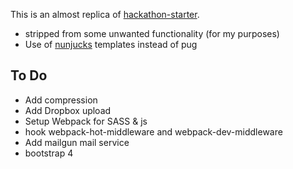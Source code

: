 This is an almost replica of [hackathon-starter](https://github.com/sahat/hackathon-starter).

* stripped from some unwanted functionality (for my purposes)
* Use of [nunjucks](https://mozilla.github.io/nunjucks/) templates instead of pug

## To Do

* Add compression
* Add Dropbox upload
* Setup Webpack for SASS & js
* hook webpack-hot-middleware and webpack-dev-middleware
* Add mailgun mail service
* bootstrap 4
